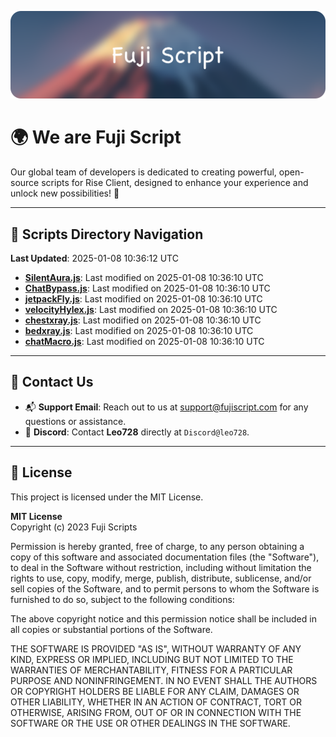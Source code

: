 ![Banner](.github/b.webp)

# 🌍 **We are Fuji Script**

Our global team of developers is dedicated to creating powerful, open-source scripts for Rise Client, designed to enhance your experience and unlock new possibilities! 🌟

---
<!-- SCRIPTS_NAVIGATION_START -->
## 📂 **Scripts Directory Navigation**

**Last Updated**: 2025-01-08 10:36:12 UTC

- **[SilentAura.js](scripts/SilentAura.js)**: Last modified on 2025-01-08 10:36:10 UTC
- **[ChatBypass.js](scripts/ChatBypass.js)**: Last modified on 2025-01-08 10:36:10 UTC
- **[jetpackFly.js](scripts/jetpackFly.js)**: Last modified on 2025-01-08 10:36:10 UTC
- **[velocityHylex.js](scripts/velocityHylex.js)**: Last modified on 2025-01-08 10:36:10 UTC
- **[chestxray.js](scripts/chestxray.js)**: Last modified on 2025-01-08 10:36:10 UTC
- **[bedxray.js](scripts/bedxray.js)**: Last modified on 2025-01-08 10:36:10 UTC
- **[chatMacro.js](scripts/chatMacro.js)**: Last modified on 2025-01-08 10:36:10 UTC

<!-- SCRIPTS_NAVIGATION_END -->

---

## 💬 **Contact Us**  
- 📬 **Support Email**: Reach out to us at [support@fujiscript.com](mailto:support@fujiscript.com) for any questions or assistance.  
- 💬 **Discord**: Contact **Leo728** directly at `Discord@leo728`.

---

## 📜 **License**

This project is licensed under the MIT License.  

**MIT License**  
Copyright (c) 2023 Fuji Scripts  

Permission is hereby granted, free of charge, to any person obtaining a copy of this software and associated documentation files (the "Software"), to deal in the Software without restriction, including without limitation the rights to use, copy, modify, merge, publish, distribute, sublicense, and/or sell copies of the Software, and to permit persons to whom the Software is furnished to do so, subject to the following conditions:  

The above copyright notice and this permission notice shall be included in all copies or substantial portions of the Software.  

THE SOFTWARE IS PROVIDED "AS IS", WITHOUT WARRANTY OF ANY KIND, EXPRESS OR IMPLIED, INCLUDING BUT NOT LIMITED TO THE WARRANTIES OF MERCHANTABILITY, FITNESS FOR A PARTICULAR PURPOSE AND NONINFRINGEMENT. IN NO EVENT SHALL THE AUTHORS OR COPYRIGHT HOLDERS BE LIABLE FOR ANY CLAIM, DAMAGES OR OTHER LIABILITY, WHETHER IN AN ACTION OF CONTRACT, TORT OR OTHERWISE, ARISING FROM, OUT OF OR IN CONNECTION WITH THE SOFTWARE OR THE USE OR OTHER DEALINGS IN THE SOFTWARE.  
